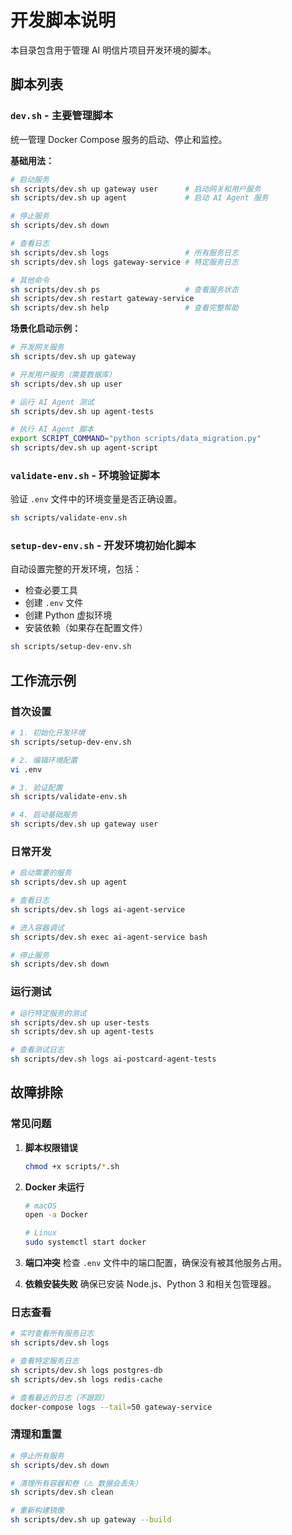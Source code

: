 # 开发脚本说明

本目录包含用于管理 AI 明信片项目开发环境的脚本。

## 脚本列表

### `dev.sh` - 主要管理脚本
统一管理 Docker Compose 服务的启动、停止和监控。

**基础用法：**
```bash
# 启动服务
sh scripts/dev.sh up gateway user      # 启动网关和用户服务
sh scripts/dev.sh up agent             # 启动 AI Agent 服务

# 停止服务
sh scripts/dev.sh down

# 查看日志
sh scripts/dev.sh logs                 # 所有服务日志
sh scripts/dev.sh logs gateway-service # 特定服务日志

# 其他命令
sh scripts/dev.sh ps                   # 查看服务状态
sh scripts/dev.sh restart gateway-service
sh scripts/dev.sh help                 # 查看完整帮助
```

**场景化启动示例：**
```bash
# 开发网关服务
sh scripts/dev.sh up gateway

# 开发用户服务（需要数据库）
sh scripts/dev.sh up user

# 运行 AI Agent 测试
sh scripts/dev.sh up agent-tests

# 执行 AI Agent 脚本
export SCRIPT_COMMAND="python scripts/data_migration.py"
sh scripts/dev.sh up agent-script
```

### `validate-env.sh` - 环境验证脚本
验证 `.env` 文件中的环境变量是否正确设置。

```bash
sh scripts/validate-env.sh
```

### `setup-dev-env.sh` - 开发环境初始化脚本
自动设置完整的开发环境，包括：
- 检查必要工具
- 创建 `.env` 文件
- 创建 Python 虚拟环境
- 安装依赖（如果存在配置文件）

```bash
sh scripts/setup-dev-env.sh
```

## 工作流示例

### 首次设置
```bash
# 1. 初始化开发环境
sh scripts/setup-dev-env.sh

# 2. 编辑环境配置
vi .env

# 3. 验证配置
sh scripts/validate-env.sh

# 4. 启动基础服务
sh scripts/dev.sh up gateway user
```

### 日常开发
```bash
# 启动需要的服务
sh scripts/dev.sh up agent

# 查看日志
sh scripts/dev.sh logs ai-agent-service

# 进入容器调试
sh scripts/dev.sh exec ai-agent-service bash

# 停止服务
sh scripts/dev.sh down
```

### 运行测试
```bash
# 运行特定服务的测试
sh scripts/dev.sh up user-tests
sh scripts/dev.sh up agent-tests

# 查看测试日志
sh scripts/dev.sh logs ai-postcard-agent-tests
```

## 故障排除

### 常见问题

1. **脚本权限错误**
   ```bash
   chmod +x scripts/*.sh
   ```

2. **Docker 未运行**
   ```bash
   # macOS
   open -a Docker
   
   # Linux
   sudo systemctl start docker
   ```

3. **端口冲突**
   检查 `.env` 文件中的端口配置，确保没有被其他服务占用。

4. **依赖安装失败**
   确保已安装 Node.js、Python 3 和相关包管理器。

### 日志查看
```bash
# 实时查看所有服务日志
sh scripts/dev.sh logs

# 查看特定服务日志
sh scripts/dev.sh logs postgres-db
sh scripts/dev.sh logs redis-cache

# 查看最近的日志（不跟踪）
docker-compose logs --tail=50 gateway-service
```

### 清理和重置
```bash
# 停止所有服务
sh scripts/dev.sh down

# 清理所有容器和卷（⚠️ 数据会丢失）
sh scripts/dev.sh clean

# 重新构建镜像
sh scripts/dev.sh up gateway --build
```
